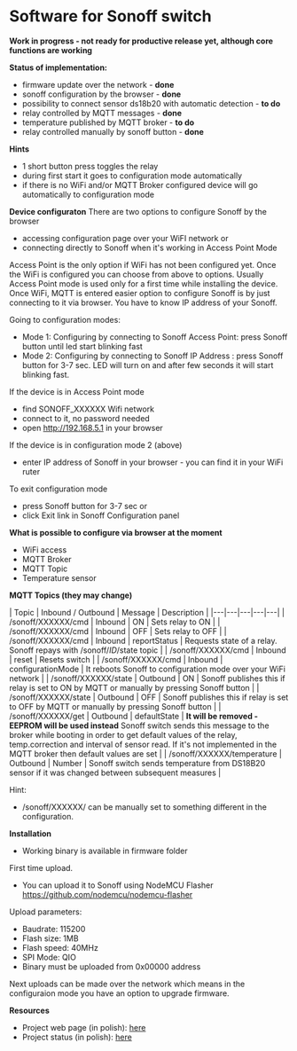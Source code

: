 # Software for Sonoff switch

**Work in progress - not ready for productive release yet, although core functions are working**

**Status of implementation:**
* firmware update over the network - **done**
* sonoff configuration by the browser - **done**
* possibility to connect sensor ds18b20 with automatic detection - **to do**
* relay controlled by MQTT messages - **done**
* temperature published by MQTT broker - **to do**
* relay controlled manually by sonoff button - **done**

**Hints**
* 1 short button press toggles the relay
* during first start it goes to configuration mode automatically
* if there is no WiFi and/or MQTT Broker configured device will go automatically to configuration mode

**Device configuraton**
There are two options to configure Sonoff by the browser
* accessing configuration page over your WiFI network or
* connecting directly to Sonoff when it's working in Access Point Mode

Access Point is the only option if WiFi has not been configured yet. Once the WiFi is configured you can choose from above to options.
Usually Access Point mode is used only for a first time while installing the device. Once WiFi, MQTT is entered easier option to configure Sonoff is by just connecting to it via browser. You have to know IP address of your Sonoff.

Going to configuration modes:
* Mode 1: Configuring by connecting to Sonoff Access Point: press Sonoff button until led start blinking fast
* Mode 2: Configuring by connecting to Sonoff IP Address : press Sonoff button for 3-7 sec. LED will turn on and after few seconds it will start blinking fast. 

If the device is in Access Point mode
* find SONOFF_XXXXXX Wifi network
* connect to it, no password needed
* open http://192.168.5.1 in your browser

If the device is in configuration mode 2 (above)
* enter IP address of Sonoff in your browser - you can find it in your WiFi ruter

To exit configuration mode
* press Sonoff button for 3-7 sec or
* click Exit link in Sonoff Configuration panel

**What is possible to configure via browser at the moment**
* WiFi access
* MQTT Broker
* MQTT Topic
* Temperature sensor 

**MQTT Topics (they may change)** 

| Topic  | Inbound / Outbound | Message | Description |
|---|---|---|---|---| 
| /sonoff/XXXXXX/cmd | Inbound | ON | Sets relay to ON  | 
| /sonoff/XXXXXX/cmd | Inbound | OFF | Sets relay to OFF | 
| /sonoff/XXXXXX/cmd | Inbound | reportStatus | Requests state of a relay. Sonoff repays with /sonoff/*ID*/state topic | 
| /sonoff/XXXXXX/cmd | Inbound | reset |  Resets switch | 
| /sonoff/XXXXXX/cmd | Inbound | configurationMode | It reboots Sonoff to configuration mode over your WiFi network  | 
| /sonoff/XXXXXX/state | Outbound | ON | Sonoff  publishes this if relay is set to ON by MQTT or manually by pressing Sonoff button |
| /sonoff/XXXXXX/state | Outbound | OFF | Sonoff  publishes this if relay is set to OFF by MQTT or manually by pressing Sonoff button |
| /sonoff/XXXXXX/get | Outbound | defaultState | **It will be removed - EEPROM will be used instead** Sonoff switch sends this message to the broker while booting in order to get default values of the relay, temp.correction and interval of sensor read. If it's not implemented in the MQTT broker then default values are set | 
| /sonoff/XXXXXX/temperature | Outbound | Number | Sonoff switch sends temperature from DS18B20 sensor if it was changed between subsequent measures | 

Hint:
* /sonoff/XXXXXX/ can be manually set to something different in the configuration. 

**Installation**
* Working binary is available in firmware folder

First time upload. 
* You can upload it to Sonoff using NodeMCU Flasher https://github.com/nodemcu/nodemcu-flasher

Upload parameters:
* Baudrate: 115200
* Flash size: 1MB
* Flash speed: 40MHz
* SPI Mode: QIO
* Binary must be uploaded from 0x00000 address

Next uploads can be made over the network which means in the configuraion mode you have an option to upgrade firmware.


**Resources**
* Project web page (in polish): [here](http://smart-house.adrian.czabanowski.com/projekt-firmware-do-sonoff/)
* Project status (in polish): [here](http://smart-house.adrian.czabanowski.com/forum/oprogramowanie/alternatywny-firmware-do-przelacznika-sonoff-projekt/)

